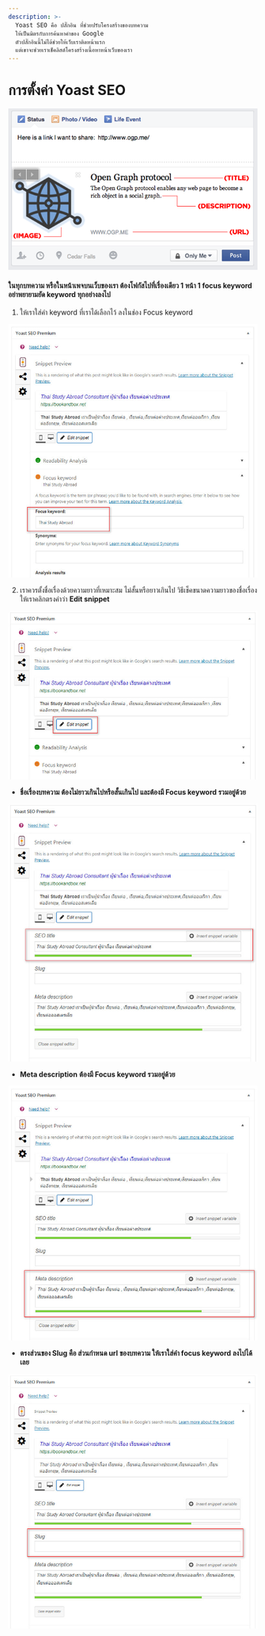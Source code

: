 ```yaml
---
description: >-
  Yoast SEO คือ ปลั๊กอิน ที่ช่วยปรับโครงสร้างของบทความ
  ให้เป็นมิตรกับการค้นหาคำของ Google
  ตัวปลั๊กอินนี้ไม่ได้ช่วยให้เว็บเราติดหน้าแรก
  แต่เขาจะช่วยเราเช็คลิสต์โครงสร้างเนื้อหาหน้าเว็บของเรา
---
```


# การตั้งค่า Yoast SEO

![](.gitbook/assets/sharedlinkimg.png)

#### ในทุกบทความ หรือในหน้าเพจบนเว็บของเรา ต้องโฟกัสไปที่เรื่องเดียว 1 หน้า 1 focus keyword อย่าพยายามยัด keyword ทุกอย่างลงไป

1. ให้เราใส่คำ keyword ที่เราได้เลือกไว้ ลงในช่อง Focus keyword

![](.gitbook/assets/screenshot_28-03-2019_14-12-11.jpg)

 2. เราควรตั้งชื่อเรื่องด้วยความยาวที่เหมาะสม ไม่สั้นหรือยาวเกินไป วิธีเช็คขนาดความยาวของชื่อเรื่อง ให้เราคลิกตรงคำว่า **Edit snippet**

![](.gitbook/assets/screenshot_28-03-2019_14-23-32.jpg)

* **ชื่อเรื่องบทความ ต้องไม่ยาวเกินไปหรือสั้นเกินไป และต้องมี Focus keyword รวมอยู่ด้วย**

![](.gitbook/assets/screenshot_28-03-2019_14-34-56_1.jpg)

*  **Meta description**  **ต้องมี Focus keyword รวมอยู่ด้วย**

![](.gitbook/assets/screenshot_28-03-2019_14-37-46.jpg)

*  **ตรงส่วนของ Slug คือ ส่วนกำหนด url ของบทความ ให้เราใส่คำ focus keyword ลงไปได้เลย**

![](.gitbook/assets/screenshot_28-03-2019_14-52-43.jpg)

